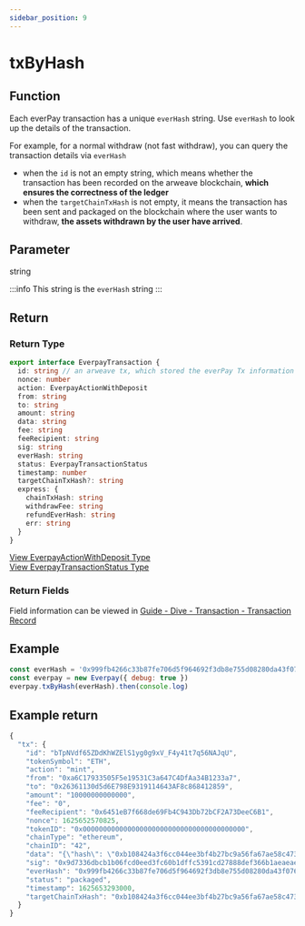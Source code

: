 ```yaml
---
sidebar_position: 9
---
```


# txByHash

## Function
Each everPay transaction has a unique `everHash` string. Use `everHash` to look up the details of the transaction.

For example, for a normal withdraw (not fast withdraw), you can query the transaction details via `everHash`
* when the `id` is not an empty string, which means whether the transaction has been recorded on the arweave blockchain, **which ensures the correctness of the ledger**
* when the `targetChainTxHash` is not empty, it means the transaction has been sent and packaged on the blockchain where the user wants to withdraw, **the assets withdrawn by the user have arrived**.

## Parameter
string

:::info
This string is the `everHash` string
:::
## Return
### Return Type

```ts
export interface EverpayTransaction {
  id: string // an arweave tx, which stored the everPay Tx information on the arweave blockchain
  nonce: number
  action: EverpayActionWithDeposit
  from: string
  to: string
  amount: string
  data: string
  fee: string
  feeRecipient: string
  sig: string
  everHash: string
  status: EverpayTransactionStatus
  timestamp: number
  targetChainTxHash?: string 
  express: {
    chainTxHash: string
    withdrawFee: string
    refundEverHash: string
    err: string
  }
}
```
[View EverpayActionWithDeposit Type](../types.md#everpayactionwithdeposit)  
[View EverpayTransactionStatus Type](../types.md#everpaytransactionstatus)


### Return Fields
Field information can be viewed in [Guide - Dive - Transaction - Transaction Record](../../../basic/dive/transaction#transaction-record)

## Example

```js
const everHash = '0x999fb4266c33b87fe706d5f964692f3db8e755d08280da43f076c229e0a821f8'
const everpay = new Everpay({ debug: true })
everpay.txByHash(everHash).then(console.log)
```

## Example return
```js
{
  "tx": {
    "id": "bTpNVdf65ZDdKhWZElS1yg0g9xV_F4y41t7q56NAJqU",
    "tokenSymbol": "ETH",
    "action": "mint",
    "from": "0xa6C17933505F5e19531C3a647C4DfAa34B1233a7",
    "to": "0x26361130d5d6E798E9319114643AF8c868412859",
    "amount": "10000000000000",
    "fee": "0",
    "feeRecipient": "0x6451eB7f668de69Fb4C943Db72bCF2A73DeeC6B1",
    "nonce": 1625652570825,
    "tokenID": "0x0000000000000000000000000000000000000000",
    "chainType": "ethereum",
    "chainID": "42",
    "data": "{\"hash\": \"0xb108424a3f6cc044ee3bf4b27bc9a56fa67ae58c4734711b3ced775639bf0d2b\", \"nonce\": \"0xc6\", \"blockHash\": \"0x2a9c4090b8110e602d7b346d07d34d2f7445d0b20c76fda12f1757f98189f354\", \"blockNumber\": \"0x18c3854\", \"transactionIndex\": \"0x1\", \"from\": \"0x26361130d5d6E798E9319114643AF8c868412859\", \"to\": \"0xa7ae99C13d82dd32fc6445Ec09e38d197335F38a\", \"value\": \"0x9184e72a000\", \"gas\": \"0x587a\", \"gasPrice\": \"0x1bf08eb00\", \"input\": \"0x\", \"r\": \"0xea4722b335b447a8d01c06fb6be4840494dea3869979a92b0ba5a4f4e4d5d6cc\", \"s\": \"0x23ce4a06c1185625244415de593f15fa4e97c32c5379ead26d788e864b917da4\", \"v\": \"0x77\"}",
    "sig": "0x9d7336dbcb1b06fcd0eed3fc60b1dffc5391cd27888def366b1aeaeaedf91ae663f8dfb9c1b53395572b7a668491eb91edfe2e1f49a5d9ffa592027a06e3a4ee1c",
    "everHash": "0x999fb4266c33b87fe706d5f964692f3db8e755d08280da43f076c229e0a821f8",
    "status": "packaged",
    "timestamp": 1625653293000,
    "targetChainTxHash": "0xb108424a3f6cc044ee3bf4b27bc9a56fa67ae58c4734711b3ced775639bf0d2b"
  }
}
```